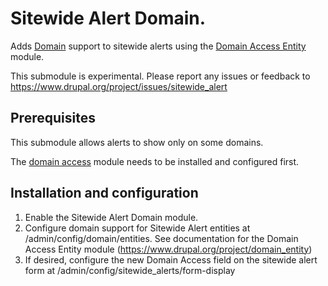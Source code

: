 # Sitewide Alert Domain.

Adds [Domain](https://www.drupal.org/project/domain) support to sitewide alerts
using the [Domain Access Entity](https://www.drupal.org/project/domain_entity)
module.

This submodule is experimental. Please report any issues or feedback to https://www.drupal.org/project/issues/sitewide_alert


## Prerequisites

This submodule allows alerts to show only on some domains.

The [domain access](https://www.drupal.org/project/domain) module needs to be
installed and configured first.

## Installation and configuration

1. Enable the Sitewide Alert Domain module.
2. Configure domain support for Sitewide Alert entities at /admin/config/domain/entities. See documentation for the Domain Access Entity module (https://www.drupal.org/project/domain_entity)
3. If desired, configure the new Domain Access field on the sitewide alert form at /admin/config/sitewide_alerts/form-display
